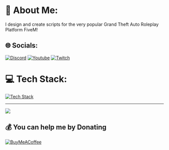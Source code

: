 # 💫 About Me:
I design and create scripts for the very popular Grand Theft Auto Roleplay Platform FiveM!

## 🌐 Socials:
[![Discord](https://skillicons.dev/icons?i=discord)](https://discord.gg/dirkscripts)
[![Youtube](https://skillicons.dev/icons?i=youtube)](https://www.youtube.com/@DirkScripts)
[![Twitch](http://skillicons.dev/icons?i=twitch)](https://www.twitch.tv/dirkscripts)

# 💻 Tech Stack:
[![Tech Stack](https://skillicons.dev/icons?i=lua,react,vite,ts,js,html,mysql,jquery,figma,npm,pnpm,githubactions)](https://www.dirkscripts.com)

---
[![](https://visitcount.itsvg.in/api?id=DirkDigglerz&icon=3&color=3)](https://visitcount.itsvg.in)

  ## 💰 You can help me by Donating
  [![BuyMeACoffee](https://img.shields.io/badge/Buy%20Me%20a%20Coffee-ffdd00?style=for-the-badge&logo=buy-me-a-coffee&logoColor=black)](https://buymeacoffee.com/https://ko-fi.com/dirkscripts) 

  
<!-- Proudly created with GPRM ( https://gprm.itsvg.in ) -->
